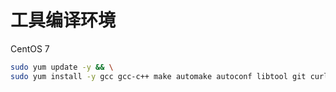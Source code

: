 # 工具编译环境

CentOS 7

```bash
sudo yum update -y && \
sudo yum install -y gcc gcc-c++ make automake autoconf libtool git curl wget
```
